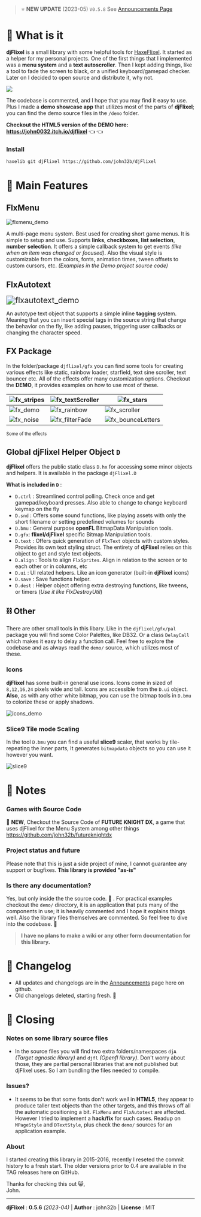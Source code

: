 
> :star: **NEW UPDATE** (2023-05) `V0.5.8` See [Announcements Page](https://github.com/john32b/djFlixel/discussions/categories/announcements)  

# 🔦 What is it

**djFlixel** is a small library with some helpful tools for [HaxeFlixel](https://github.com/HaxeFlixel/flixel). It started as a helper for my personal projects. One of the first things that I implemented was a **menu system** and a **text autoscroller**. Then I kept adding things, like a tool to fade the screen to black, or a unified  keyboard/gamepad checker. Later on I decided to open source and distribute it, why not. 

<img src="_readme/logo_02.gif" style="display:block;margin:1em auto;"/>

The codebase is commented, and I hope that you may find it easy to use. Plus I made a **demo showcase app** that utilizes most of the parts of **djFlixel**; you can find the demo source files in the `/demo` folder.

**Checkout the HTML5 version of the DEMO here: https://john0032.itch.io/djflixel** :point_left: :point_left:

### Install

```sh
haxelib git djFlixel https://github.com/john32b/djFlixel
```

<!------------------------------------>

# 🧰 Main Features

## FlxMenu

![flxmenu_demo](_readme/flxmenu.gif)  

A multi-page menu system. Best used for creating short game menus. It is simple to setup and use. Supports **links**, **checkboxes**, **list selection**, **number selection**. It offers a simple callback system to get events *(like when an item was changed or focused)*. Also the visual style is customizable from the colors, fonts, animation times, tween offsets to custom cursors, etc. *(Examples in the Demo project source code)*


## FlxAutotext

<img src="_readme/flxautotext.gif" alt="flxautotext_demo" style="zoom:150%;" />  

An autotype text object that supports a simple inline **tagging** system. Meaning that you can insert special tags in the source string that change the behavior on the fly, like adding pauses, triggering user callbacks or changing the character speed.


## FX Package

In the folder/package `djflixel/gfx` you can find some tools for creating various effects like static, rainbow loader, starfield, text sine scroller, text bouncer etc. All of the effects offer many customization options. Checkout the **DEMO**, it provides examples on how to use most of these.

| ![fx_stripes](_readme/fx_stripes.gif) | ![fx_textScroller](_readme/fx_textScroller.gif) | ![fx_stars](_readme/fx_stars.gif)                 |
| ------------------------------------- | ----------------------------------------------- | ------------------------------------------------- |
| ![fx_demo](_readme/fx_demo.gif)       | ![fx_rainbow](_readme/fx_rainbow.gif)           | ![fx_scroller](_readme/fx_scroller.gif)           |
| ![fx_noise](_readme/fx_noise.gif)     | ![fx_filterFade](_readme/fx_filterFade.gif)     | ![fx_bounceLetters](_readme/fx_bounceLetters.gif) |

  <sup>Some of the effects</sup>


## Global djFlixel Helper Object `D`

**djFlixel** offers the public static class `D.hx` for accessing some minor objects and helpers. It is available in the package `djFlixel.D`  

**What is included in `D`** :

- `D.ctrl` : Streamlined control polling. Check once and get gamepad/keyboard presses. Also able to change to change keyboard keymap on the fly
- `D.snd` : Offers some sound functions, like playing assets with only the short filename or setting predefined volumes for sounds
- `D.bmu` : General purpose **openFL** BitmapData Manipulation tools.
- `D.gfx`: **flixel/djFlixel** specific Bitmap Manipulation tools.
- `D.text` : Offers quick generation of `FlxText` objects with custom styles. Provides its own text styling struct. The entirety of **djFlixel** relies on this object to get and style text objects.
- `D.align` : Tools to align `FlxSprites`. Align in relation to the screen or to each other or in columns, etc
- `D.ui` : UI related helpers. Like an icon generator (built-in **djFlixel** icons)
- `D.save` : Save functions helper.
- `D.dest` : Helper object offering extra destroying functions, like tweens, or timers (*Use it like FlxDestroyUtil*)


## ⛓️ Other

There are other small tools in this libary. Like in the `djflixel/gfx/pal` package you will find some Color Palettes, like DB32. Or a class `DelayCall` which makes it easy to delay a function call. Feel free to explore the codebase and as always read the `demo/` source, which utilizes most of these.

### Icons

**djFlixel** has some built-in general use icons. Icons come in sized of `8,12,16,24` pixels wide and tall. Icons are accessible from the `D.ui` object. **Also**, as with any other white bitmap, you can use the bitmap tools in `D.bmu` to colorize these or apply shadows.

![icons_demo](_readme/icons_demo.png)  

<!-- 
```haxe
// Sprite icon of a heart colored red
var ic = new FlxSprite(D.bmu.replaceColor(D.ui.getIcon(16,'heart'),0xFFFFFFFF,0xFFFF0000));
``` 
-->

### Slice9 Tile mode Scaling 

In the tool `D.bmu` you can find a useful **slice9** scaler, that works by tile-repeating the inner parts, It generates `bitmapdata` objects so you can use it however you want.  

![slice9](_readme/slice9.png) 

<!------------------------------------>

# 📄 Notes 

### Games with Source Code
:sunflower: **NEW**, Checkout the Source Code of **FUTURE KNIGHT DX**, a game that uses djFlixel for the Menu System among other things  
https://github.com/john32b/futureknightdx

<!-- ### Games using this library
Tomb Explorer : https://john0032.itch.io/tombexplorer  
Future Knight Remix : https://john0032.itch.io/futurek  
:exclamation: *If you have a program that uses this library, pm me and I'll add it here.* -->

### Project status and future
Please note that this is just a side project of mine, I cannot guarantee any support or bugfixes. **This library is provided "as-is"**

###  Is there any documentation?
Yes, but only inside the the source code. :see_no_evil: . For practical examples checkout the `demo/` directory, it is an application that puts many of the components in use; it is heavily commented and I hope it explains things well. Also the library files themselves are commented. So feel free to dive into the codebase. :badger:

> **I have no plans to make a wiki or any other form documentation for this library.**

<!------------------------------------>

# :dna: Changelog

- All updates and changelogs are in the [Announcements](https://github.com/john32b/djFlixel/discussions/categories/announcements) page here on github.
- Old changelogs deleted, starting fresh. 🙊

<!------------------------------------>

# 📮 Closing

### Notes on some library source files
- In the source files you will find two extra folders/namespaces `djA` *(Target agnostic library)* and `djfl` *(Openfl library)*. Don't worry about those, they are partial personal libraries that are not published but djFlixel uses. So I am bundling the files needed to compile.

### Issues?
- It seems to be that some fonts don't work well in **HTML5**, they appear to produce taller text objects than the other targets, and this throws off all the automatic positioning a bit. `FlxMenu` and `FlxAutotext` are affected. However I tried to implement a **hack/fix** for such cases. Readup on `MPageStyle` and `DTextStyle`, plus check the `demo/` sources for an application example.

### About
I started creating this library in 2015-2016, recently I reseted the commit history to a fresh start. The older versions prior to 0.4 are available in the TAG releases here on GitHub.

Thanks for checking this out 😸,  
John.

---

**djFlixel** : **0.5.6** *(2023-04)*  | **Author** : john32b  | **License** : MIT 